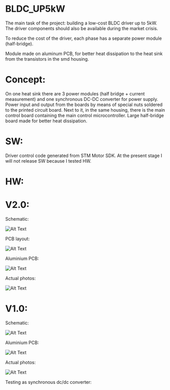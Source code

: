 # BLDC_UP5kW

The main task of the project: building a low-cost BLDC driver up to 5kW. The driver components should also be available during the market crisis.

To reduce the cost of the driver, each phase has a separate power module (half-bridge).

Module made on aluminum PCB, for better heat dissipation to the heat sink from the transistors in the smd housing.

# Concept:

On one heat sink there are 3 power modules (half bridge + current measurement) and one synchronous DC-DC converter for power supply. Power input and output from the boards by means of special nuts soldered to the printed circuit board.
Next to it, in the same housing, there is the main control board containing the main control microcontroller.
Large half-bridge board made for better heat dissipation.

# SW:

Driver control code generated from STM Motor SDK. At the present stage I will not release SW because I tested HW.


# HW:

# V2.0:
Schematic:

![Alt Text](https://github.com/mrGrodzki/BLDC_UP5kW/blob/main/v2.0/schematicBLDCv2_0.png)

PCB layout:

![Alt Text](https://github.com/mrGrodzki/BLDC_UP5kW/blob/main/v2.0/half-bridge_v2.0.jpg)

Aluminium PCB:

![Alt Text](https://github.com/mrGrodzki/BLDC_UP5kW/blob/main/v2.0/PCBBLDCv2_0.png)

Actual photos:

![Alt Text](https://github.com/mrGrodzki/BLDC_UP5kW/blob/main/v2.0/photo_2022-05-13_20-56-22.jpg)

# V1.0:

Schematic:

![Alt Text](https://github.com/mrGrodzki/BLDC_UP5kW/blob/main/v1.0/schematicBLDCv1_0.png)

Aluminium PCB:

![Alt Text](https://github.com/mrGrodzki/BLDC_UP5kW/blob/main/v1.0/PCBBLDCv1_0.png)

Actual photos:

![Alt Text](https://github.com/mrGrodzki/BLDC_UP5kW/blob/main/v1.0/solPCBV1.jpg)

Testing as synchronous dc/dc converter:
